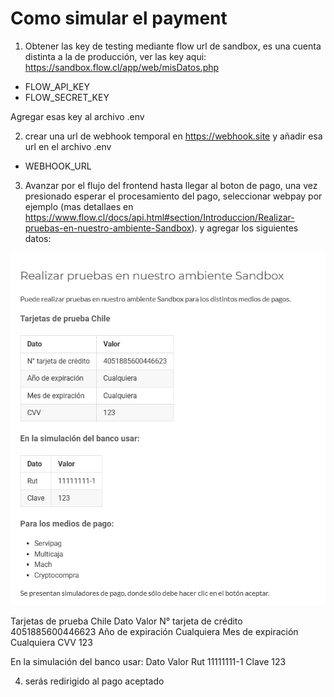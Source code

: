 # Como simular el payment

1. Obtener las key de testing mediante flow url de sandbox, es una cuenta distinta a la de producción, ver las key aqui: https://sandbox.flow.cl/app/web/misDatos.php 
 - FLOW_API_KEY
 - FLOW_SECRET_KEY

Agregar esas key al archivo .env

2. crear una url de webhook temporal en  https://webhook.site
y añadir esa url en el archivo .env
 - WEBHOOK_URL

3. Avanzar por el flujo del frontend hasta llegar al boton de pago, una vez presionado esperar el procesamiento del pago, seleccionar webpay por ejemplo (mas detallaes en https://www.flow.cl/docs/api.html#section/Introduccion/Realizar-pruebas-en-nuestro-ambiente-Sandbox). y agregar los siguientes datos:

![alt text](image.png)

Tarjetas de prueba Chile
Dato	Valor
N° tarjeta de crédito	4051885600446623
Año de expiración	Cualquiera
Mes de expiración	Cualquiera
CVV	123


En la simulación del banco usar:
Dato	Valor
Rut	11111111-1
Clave	123


4. serás redirigido al pago aceptado